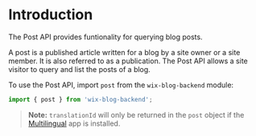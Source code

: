 # Introduction 

The Post API provides funtionality for querying blog posts.
 
A post is a published article written for a blog by a site owner or a site member. It
is also referred to as a publication. The Post API allows a site visitor to 
query and list the posts of a blog. 
 
To use the Post API, import `post` from the `wix-blog-backend` module:
```javascript
import { post } from 'wix-blog-backend';
```

> **Note:** `translationId` will only be returned in the `post` object if the
[Multilingual](https://support.wix.com/en/article/wix-multilingual-an-overview) app is installed.

